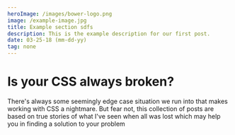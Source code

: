 ```yaml
---
heroImage: /images/bower-logo.png
image: /example-image.jpg
title: Example section sdfs
description: This is the example description for our first post.
date: 03-25-18 (mm-dd-yy)
tag: none
---
```


# Is your CSS always broken?

There's always some seemingly edge case situation we run into that makes
working with CSS a nightmare.  But fear not, this collection of posts
are based on true stories of what I've seen when all was lost which may
help you in finding a solution to your problem

<Posts page="broken" />